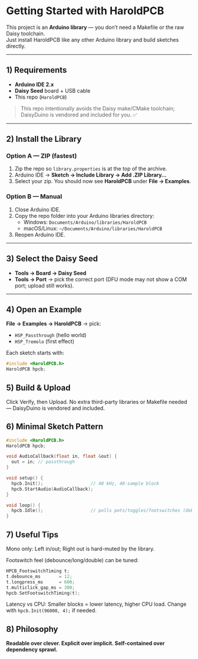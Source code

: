 # Getting Started with HaroldPCB

This project is an **Arduino library** — you don’t need a Makefile or the raw Daisy toolchain.  
Just install HaroldPCB like any other Arduino library and build sketches directly.

---

## 1) Requirements
- **Arduino IDE 2.x**
- **Daisy Seed** board + USB cable
- This repo (`HaroldPCB`)

> This repo intentionally avoids the Daisy make/CMake toolchain; DaisyDuino is vendored and included for you. ✅

---

## 2) Install the Library
### Option A — ZIP (fastest)
1. Zip the repo so `library.properties` is at the top of the archive.
2. Arduino IDE → **Sketch → Include Library → Add .ZIP Library…**
3. Select your zip. You should now see **HaroldPCB** under **File → Examples**.

### Option B — Manual
1. Close Arduino IDE.
2. Copy the repo folder into your Arduino libraries directory:
   - Windows: `Documents/Arduino/libraries/HaroldPCB`
   - macOS/Linux: `~/Documents/Arduino/libraries/HaroldPCB`
3. Reopen Arduino IDE.

---

## 3) Select the Daisy Seed
- **Tools → Board → Daisy Seed**
- **Tools → Port** → pick the correct port (DFU mode may not show a COM port; upload still works).

---

## 4) Open an Example
**File → Examples → HaroldPCB** → pick:
- `HSP_Passthrough` (hello world)
- `HSP_Tremolo` (first effect)

Each sketch starts with:

```cpp
#include <HaroldPCB.h>
HaroldPCB hpcb;
```
## 5) Build & Upload
Click Verify, then Upload.
No extra third-party libraries or Makefile needed — DaisyDuino is vendored and included.

## 6) Minimal Sketch Pattern

```CPP
#include <HaroldPCB.h>
HaroldPCB hpcb;

void AudioCallback(float in, float &out) {
  out = in; // passthrough
}

void setup() {
  hpcb.Init();                  // 48 kHz, 48-sample block
  hpcb.StartAudio(AudioCallback);
}

void loop() {
  hpcb.Idle();                  // polls pots/toggles/footswitches (debounced)
}
```
## 7) Useful Tips
Mono only: Left in/out; Right out is hard-muted by the library.

Footswitch feel (debounce/long/double) can be tuned:

```cpp
HPCB_FootswitchTiming t;
t.debounce_ms       = 12;
t.longpress_ms      = 600;
t.multiclick_gap_ms = 300;
hpcb.SetFootswitchTiming(t);
```
Latency vs CPU: Smaller blocks = lower latency, higher CPU load.
Change with `hpcb.Init(96000, 4);` if needed.

## 8) Philosophy
   
**Readable over clever. Explicit over implicit. Self-contained over dependency sprawl.**
